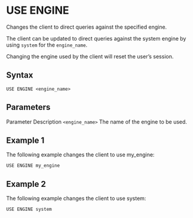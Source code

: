 # [](#use-engine)USE ENGINE

Changes the client to direct queries against the specified engine.

The client can be updated to direct queries against the system engine by using `system` for the `engine_name`.

Changing the engine used by the client will reset the user’s session.

## [](#syntax)Syntax

```
USE ENGINE <engine_name>
```

## [](#parameters)Parameters

Parameter Description `<engine_name>` The name of the engine to be used.

## [](#example-1)Example 1

The following example changes the client to use my\_engine:

```
USE ENGINE my_engine
```

## [](#example-2)Example 2

The following example changes the client to use system:

```
USE ENGINE system
```